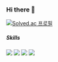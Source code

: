 ### Hi there 👋
[![Solved.ac
프로필](http://mazassumnida.wtf/api/v2/generate_badge?boj=layton)](https://solved.ac/layton)

##### Skills
<div>
<img src="https://img.shields.io/badge/Spring-6DB33F?style=flat&logo=spring&logoColor=white"/>
<img src="https://img.shields.io/badge/Django-092E20?style=flat&logo=spring&logoColor=white"/>
<img src="https://img.shields.io/badge/Python-3776AB?style=flat&logo=spring&logoColor=white"/>
<img src="https://img.shields.io/badge/Java-007396?style=flat&logo=OpenJDK&logoColor=white"/>
</div>

<!--
**ZeVicTech/ZeVicTech** is a ✨ _special_ ✨ repository because its `README.md` (this file) appears on your GitHub profile.

Here are some ideas to get you started:

- 🔭 I’m currently working on ...
- 🌱 I’m currently learning ...
- 👯 I’m looking to collaborate on ...
- 🤔 I’m looking for help with ...
- 💬 Ask me about ...
- 📫 How to reach me: ...
- 😄 Pronouns: ...
- ⚡ Fun fact: ...
-->
